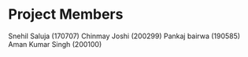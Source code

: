 # Project Members

Snehil Saluja (170707)
Chinmay Joshi (200299)
Pankaj bairwa (190585)
Aman Kumar Singh (200100)
